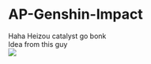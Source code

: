 # AP-Genshin-Impact
Haha Heizou catalyst go bonk
<br />
Idea from this guy <br />
<img src="https://i.imgur.com/Gq1lSZi.png" />
